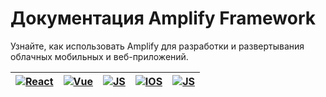 # Документация Amplify Framework
Узнайте, как использовать Amplify для разработки и развертывания облачных мобильных и веб-приложений.

[![React](https://docs.amplify.aws/assets/integrations/react.svg)](start/q/integration/react) | [![Vue](https://docs.amplify.aws/assets/integrations/vue.svg)](start/q/integration/vue) | [![JS](https://docs.amplify.aws/assets/integrations/js.svg)](start/q/integration/react) | [![IOS](https://docs.amplify.aws/assets/integrations/ios.svg)](start/q/integration/ios) | [![JS](https://docs.amplify.aws/assets/integrations/flutter.svg)](start/q/integration/flutter)
------------ | ------------- | ------------- | ------------- | -------------


